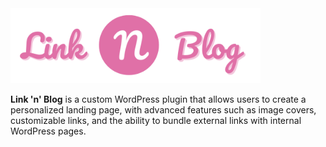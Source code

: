 <img src="./assets/LNB_Wide.png" alt="Link 'n' Blog" style="max-width: 400px;">

**Link 'n' Blog** is a custom WordPress plugin that allows users to create a personalized landing page, with advanced features such as image covers, customizable links, and the ability to bundle external links with internal WordPress pages.

<!--
## Features

- **Customizable Front Page**: Create a front page where you can add multiple links with image covers. Users can also add a customizable hero section in HTML format via the WordPress admin panel.
- **Flexible Links**: Add links to any website, including internal WordPress pages and external sites.
- **External Link Enhancements**: For external links, a "Learn More" button can direct visitors to an internal page for additional content.
- **Image Cover Support**: Each link can have an optional image cover for a more visually engaging experience.
- **Highly Customizable**: Adjust the appearance of your front page with extensive SCSS options to suit your branding needs.
- **Seamless Link Management**: Add, edit, or remove links easily through the WordPress admin panel.
- **Max Privacy**: By default, the theme does not include any commercial tracking. Admins have the option to add ad or tracking links via the WordPress admin panel, but this is fully under their control.

## Prerequisites

- **WordPress** installed and running.
- **Timber Plugin** installed for templating with Twig. You can install it via the WordPress admin panel or by downloading from the [Timber Plugin repository](https://wordpress.org/plugins/timber-library/).
- **Node.js** installed to compile SCSS and JavaScript assets.

## Installation

1. Clone the repository into your local machine:
    ```bash
    git clone https://github.com/stewebb/link-n-blog.git
    ```

2. Copy the theme's files into your WordPress theme folder:
    ```bash
    cp -R link-n-blog wp-content/themes/link-n-blog
    ```

3. Navigate to the theme's `assets` directory:
    ```bash
    cd assets
    ```

4. (Optional) Open `styles/includes/_style.scss` and modify the `$primary` color variable to customize the theme's primary color:
    ```scss
    $primary: #525174; // Change this to your preferred primary color.
    ```

5. Install the required dependencies and build the assets:
    ```bash
    npm install
    npm start
    ```

6. After the build completes, copy the compiled `dist/css` and `dist/js` files to your theme's `assets` folder:
    ```bash
    cp -R dist/css dist/js ../
    ```

7. Activate the theme in the WordPress admin panel under **Appearance > Themes**.

## Usage

1. Go to **Appearance > Customize** to set up your links, blog bundles, and image covers.
2. Add links by specifying whether they are internal (WordPress blog pages) or external.
3. For external links, optionally include a "Learn More" button to direct visitors to a related internal page.
4. Customize the appearance of the front page using SCSS variables.

## Development

This theme is built with WordPress and Timber (Twig) to enable easy templating and customization.

To contribute or make custom changes:

1. Ensure you have Node.js installed for SCSS compilation.
2. Run the following command to watch SCSS files:
    ```bash
    npm run watch
    ```

## License

This project is licensed under the MIT License. See the [LICENSE](LICENSE) file for details.

## Contributing

Contributions are welcome! Please open an issue or submit a pull request if you have improvements or feature requests.

-->